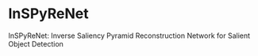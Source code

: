 # InSPyReNet
InSPyReNet: Inverse Saliency Pyramid Reconstruction Network for Salient Object Detection
